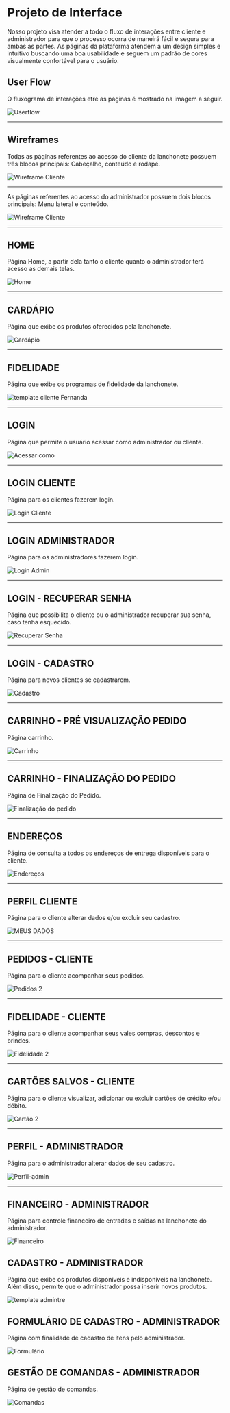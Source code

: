 # Projeto de Interface

Nosso projeto visa atender a todo o fluxo de interações entre cliente e administrador para que o processo ocorra de maneirá fácil e segura para ambas as partes. As páginas da plataforma atendem a um design simples e intuitivo buscando uma boa usabilidade e seguem um padrão de cores visualmente confortável para o usuário.

## User Flow

O fluxograma de interações etre as páginas é mostrado na imagem a seguir. 

![Userflow](https://github.com/ICEI-PUC-Minas-PMV-SI/pmv-si-2021-2-e1-proj-web-t2-g3-lanchonete/blob/main/docs/img/Wireframes/Userflow.png)

---

## Wireframes

Todas as páginas referentes ao acesso do cliente da lanchonete possuem três blocos principais: Cabeçalho, conteúdo e rodapé.

![Wireframe Cliente](img/Wireframes/Wireframecliente.png)

---

As páginas referentes ao acesso do administrador possuem dois blocos principais: Menu lateral e conteúdo.

![Wireframe Cliente](img/Wireframes/Wireframeadmin.png)

---

## HOME

Página Home, a partir dela tanto o cliente quanto o administrador terá acesso as demais telas.

![Home](https://user-images.githubusercontent.com/89883396/136483085-1f7a2022-e01f-4fed-bf11-9d632f589ca0.png)

---

## CARDÁPIO

Página que exibe os produtos oferecidos pela lanchonete.

![Cardápio](https://user-images.githubusercontent.com/85374847/136369838-182e1d32-9bfb-4ab5-83bc-fd1a724b7905.png)

---

## FIDELIDADE

Página que exibe os programas de fidelidade da lanchonete.

![template cliente Fernanda](https://user-images.githubusercontent.com/89883201/136618727-4976aadf-08a0-4e4e-b84f-f9ee2ab0f4fc.png)


---
## LOGIN

Página que permite o usuário acessar como administrador ou cliente.

![Acessar como](https://user-images.githubusercontent.com/85374847/136380384-6e03db2f-bf12-4f15-86fe-5d92012b102e.png)

---

## LOGIN CLIENTE

Página para os clientes fazerem login.  

![Login Cliente](https://user-images.githubusercontent.com/85374847/136380445-876e48ec-fe28-4a7c-8e1b-d9275016b257.png)

---

## LOGIN ADMINISTRADOR

Página para os administradores fazerem login.  

![Login Admin](https://user-images.githubusercontent.com/85374847/136591846-de2864dc-8c8f-4262-8386-c5ef2f2b838d.png)

---

## LOGIN - RECUPERAR SENHA

Página que possibilita o cliente ou o administrador recuperar sua senha, caso tenha esquecido.

![Recuperar Senha](https://user-images.githubusercontent.com/85374847/136380498-543c5e00-2b51-48cd-bf28-54d1f1d0cd6d.png)

---

## LOGIN - CADASTRO

Página para novos clientes se cadastrarem.

![Cadastro](https://user-images.githubusercontent.com/85374847/136380533-b049795b-0d44-4254-927d-f14c990ad24c.png)

---

## CARRINHO - PRÉ VISUALIZAÇÃO PEDIDO

Página carrinho.

![Carrinho](https://user-images.githubusercontent.com/89817369/136483909-bf7c3c5b-53fa-4219-8c23-75ef0f450a39.png)

---

## CARRINHO - FINALIZAÇÃO DO PEDIDO

Página de Finalização do Pedido.

![Finalização do pedido](https://user-images.githubusercontent.com/89817369/136484505-e739d267-f026-4079-a6ae-07221a6f3e4f.png)

---

## ENDEREÇOS

Página de consulta a todos os endereços de entrega disponíveis para o cliente.

![Endereços](https://github.com/ICEI-PUC-Minas-PMV-SI/pmv-si-2021-2-e1-proj-web-t2-g3-lanchonete/blob/main/docs/img/Wireframes/endere%C3%A7os.png)

---

## PERFIL CLIENTE

Página para o cliente alterar dados e/ou excluir seu cadastro.

![MEUS DADOS](https://user-images.githubusercontent.com/89786617/136479906-6ef7836e-cca6-472f-94ca-d1b15951c0e1.png)

---

## PEDIDOS - CLIENTE

Página para o cliente acompanhar seus pedidos.

![Pedidos 2](https://user-images.githubusercontent.com/89786617/144591364-1017df75-b1de-43df-86c5-4a8b9dadeae1.png) 

---

## FIDELIDADE - CLIENTE

Página para o cliente acompanhar seus vales compras, descontos e brindes.

![Fidelidade 2](https://user-images.githubusercontent.com/89786617/144591259-6e938d4d-2a2c-4390-aea4-5fae3ccc9f46.png)

---


## CARTÕES SALVOS - CLIENTE

Página para o cliente visualizar, adicionar ou excluir cartões de crédito e/ou débito.

![Cartão 2](https://user-images.githubusercontent.com/89786617/144679661-dce7cb2d-87ef-400a-aff3-e81c17602d80.png)

---

## PERFIL - ADMINISTRADOR

Página para o administrador alterar dados de seu cadastro.

![Perfil-admin](https://github.com/ICEI-PUC-Minas-PMV-SI/pmv-si-2021-2-e1-proj-web-t2-g3-lanchonete/blob/main/docs/img/Wireframes/PERFIL%20-%20Administrador.png)

---

## FINANCEIRO - ADMINISTRADOR

Página para controle financeiro de entradas e saídas na lanchonete do administrador.

![Financeiro](https://github.com/ICEI-PUC-Minas-PMV-SI/pmv-si-2021-2-e1-proj-web-t2-g3-lanchonete/blob/main/docs/img/Wireframes/Financeiro%20-%20Admin.png)


## CADASTRO - ADMINISTRADOR

Página que exibe os produtos disponíveis e indisponíveis na lanchonete. Além disso, permite que o administrador possa inserir novos produtos.

![template admintre](https://user-images.githubusercontent.com/89883201/136620242-d4cafb4e-dba4-4ce0-9bc3-412cda51cb88.png)


## FORMULÁRIO DE CADASTRO - ADMINISTRADOR

Página com finalidade de cadastro de itens pelo administrador.

![Formulário](https://github.com/ICEI-PUC-Minas-PMV-SI/pmv-si-2021-2-e1-proj-web-t2-g3-lanchonete/blob/main/docs/img/Wireframes/formulario.png)


## GESTÃO DE COMANDAS - ADMINISTRADOR

Página de gestão de comandas.

![Comandas](https://user-images.githubusercontent.com/89883396/136486634-037ed07d-d38d-41c3-b710-b331f62cafbd.png)
